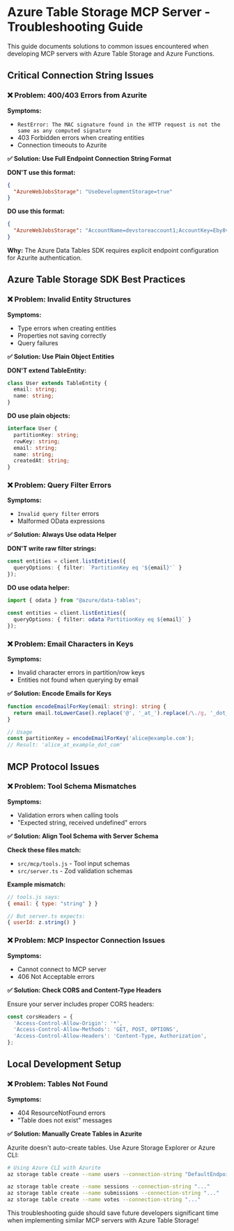 # Azure Table Storage MCP Server - Troubleshooting Guide

This guide documents solutions to common issues encountered when developing MCP servers with Azure Table Storage and Azure Functions.

## Critical Connection String Issues

### ❌ Problem: 400/403 Errors from Azurite
**Symptoms:**
- `RestError: The MAC signature found in the HTTP request is not the same as any computed signature`
- 403 Forbidden errors when creating entities
- Connection timeouts to Azurite

**✅ Solution: Use Full Endpoint Connection String Format**

**DON'T use this format:**
```json
{
  "AzureWebJobsStorage": "UseDevelopmentStorage=true"
}
```

**DO use this format:**
```json
{
  "AzureWebJobsStorage": "AccountName=devstoreaccount1;AccountKey=Eby8vdM02xNOcqFlqUwJPLlmEtlCDXJ1OUzFT50uSRZ6IFsuFq2UVErCz4I6tq/K1SZFPTOtr/KBHBeksoGMGw==;DefaultEndpointsProtocol=http;BlobEndpoint=http://127.0.0.1:10000/devstoreaccount1;QueueEndpoint=http://127.0.0.1:10001/devstoreaccount1;TableEndpoint=http://127.0.0.1:10002/devstoreaccount1;"
}
```

**Why:** The Azure Data Tables SDK requires explicit endpoint configuration for Azurite authentication.

## Azure Table Storage SDK Best Practices

### ❌ Problem: Invalid Entity Structures
**Symptoms:**
- Type errors when creating entities
- Properties not saving correctly
- Query failures

**✅ Solution: Use Plain Object Entities**

**DON'T extend TableEntity:**
```typescript
class User extends TableEntity {
  email: string;
  name: string;
}
```

**DO use plain objects:**
```typescript
interface User {
  partitionKey: string;
  rowKey: string;
  email: string;
  name: string;
  createdAt: string;
}
```

### ❌ Problem: Query Filter Errors
**Symptoms:**
- `Invalid query filter` errors
- Malformed OData expressions

**✅ Solution: Always Use odata Helper**

**DON'T write raw filter strings:**
```typescript
const entities = client.listEntities({
  queryOptions: { filter: `PartitionKey eq '${email}'` }
});
```

**DO use odata helper:**
```typescript
import { odata } from "@azure/data-tables";

const entities = client.listEntities({
  queryOptions: { filter: odata`PartitionKey eq ${email}` }
});
```

### ❌ Problem: Email Characters in Keys
**Symptoms:**
- Invalid character errors in partition/row keys
- Entities not found when querying by email

**✅ Solution: Encode Emails for Keys**

```typescript
function encodeEmailForKey(email: string): string {
  return email.toLowerCase().replace('@', '_at_').replace(/\./g, '_dot_');
}

// Usage
const partitionKey = encodeEmailForKey('alice@example.com'); 
// Result: 'alice_at_example_dot_com'
```

## MCP Protocol Issues

### ❌ Problem: Tool Schema Mismatches
**Symptoms:**
- Validation errors when calling tools
- "Expected string, received undefined" errors

**✅ Solution: Align Tool Schema with Server Schema**

**Check these files match:**
- `src/mcp/tools.js` - Tool input schemas
- `src/server.ts` - Zod validation schemas

**Example mismatch:**
```javascript
// tools.js says:
{ email: { type: "string" } }

// But server.ts expects:
{ userId: z.string() }
```

### ❌ Problem: MCP Inspector Connection Issues
**Symptoms:**
- Cannot connect to MCP server
- 406 Not Acceptable errors

**✅ Solution: Check CORS and Content-Type Headers**

Ensure your server includes proper CORS headers:
```typescript
const corsHeaders = {
  'Access-Control-Allow-Origin': '*',
  'Access-Control-Allow-Methods': 'GET, POST, OPTIONS',
  'Access-Control-Allow-Headers': 'Content-Type, Authorization',
};
```

## Local Development Setup

### ❌ Problem: Tables Not Found
**Symptoms:**
- 404 ResourceNotFound errors
- "Table does not exist" messages

**✅ Solution: Manually Create Tables in Azurite**

Azurite doesn't auto-create tables. Use Azure Storage Explorer or Azure CLI:

```bash
# Using Azure CLI with Azurite
az storage table create --name users --connection-string "DefaultEndpointsProtocol=http;AccountName=devstoreaccount1;AccountKey=Eby8vdM02xNOcqFlqUwJPLlmEtlCDXJ1OUzFT50uSRZ6IFsuFq2UVErCz4I6tq/K1SZFPTOtr/KBHBeksoGMGw==;TableEndpoint=http://127.0.0.1:10002/devstoreaccount1;"

az storage table create --name sessions --connection-string "..."
az storage table create --name submissions --connection-string "..."  
az storage table create --name votes --connection-string "..."
```

This troubleshooting guide should save future developers significant time when implementing similar MCP servers with Azure Table Storage!
